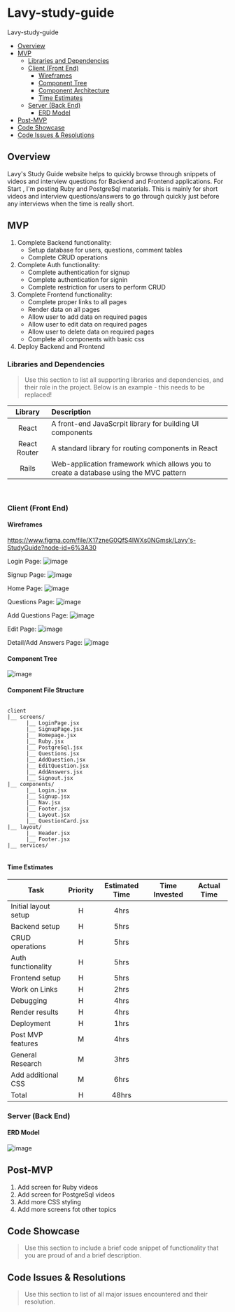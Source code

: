 # Lavy-study-guide
Lavy-study-guide

- [Overview](#overview)
- [MVP](#mvp)
  - [Libraries and Dependencies](#libraries-and-dependencies)
  - [Client (Front End)](#client-front-end)
    - [Wireframes](#wireframes)
    - [Component Tree](#component-tree)
    - [Component Architecture](#component-architecture)
    - [Time Estimates](#time-estimates)
  - [Server (Back End)](#server-back-end)
    - [ERD Model](#erd-model)
- [Post-MVP](#post-mvp)
- [Code Showcase](#code-showcase)
- [Code Issues & Resolutions](#code-issues--resolutions)

## Overview
Lavy's Study Guide website helps to quickly browse through snippets of videos and interview questions for Backend and Frontend applications. For Start , I'm posting Ruby and PostgreSql materials. This is mainly for short videos and interview questions/answers to go through quickly just before any interviews when the time is really short.

## MVP

1. Complete Backend functionality: 
   - Setup database for users, questions, comment tables
   - Complete CRUD operations
2. Complete Auth functionality:
   - Complete authentication for signup
   - Complete authentication for signin
   - Complete restriction for users to perform CRUD
3. Complete Frontend functionality:
   - Complete proper links to all pages
   - Render data on all pages
   - Allow user to add data on required pages 
   - Allow user to edit data on required pages 
   - Allow user to delete data on required pages 
   - Complete all components with basic css
 4.  Deploy Backend and Frontend


### Libraries and Dependencies

> Use this section to list all supporting libraries and dependencies, and their role in the project. Below is an example - this needs to be replaced!

|     Library      | Description                                                                          |
| :--------------: | :------------------------------------------------------------------------------------|
|      React       |A front-end JavaScrpit library for building UI components                             |
|   React Router   | A standard library for routing components in React                                   |
|      Rails       | Web-application framework which allows you to create a database using the MVC pattern|


<br>

### Client (Front End)

#### Wireframes

https://www.figma.com/file/X17zneG0QfS4lWXs0NGmsk/Lavy's-StudyGuide?node-id=6%3A30


Login Page:
![image](https://user-images.githubusercontent.com/84349667/129055936-0ab861e1-15bc-4754-8da1-43d281991270.png)


Signup Page:
![image](https://user-images.githubusercontent.com/84349667/129056067-6c4ac8f3-07e7-4aa7-8a89-ae4cd8122073.png)


Home Page:
![image](https://user-images.githubusercontent.com/84349667/129056139-387423a7-9571-4ab2-a5e5-75a938e6b50d.png)


Questions Page:
![image](https://user-images.githubusercontent.com/84349667/129105053-09270c29-aa0e-4550-9d67-717aa55e174f.png)


Add Questions Page:
![image](https://user-images.githubusercontent.com/84349667/129104976-3f259d6b-418e-4c75-a477-a4301714e275.png)


Edit Page:
![image](https://user-images.githubusercontent.com/84349667/129104934-d5a3d059-d946-47d1-80aa-93100bba5a6b.png)


Detail/Add Answers Page:
![image](https://user-images.githubusercontent.com/84349667/129104863-ad24c9c2-23d1-4b24-abee-9f1c5851ddbc.png)



#### Component Tree

![image](https://user-images.githubusercontent.com/84349667/129104056-a518d74b-bbe0-4ac9-a705-ca54cc878858.png)


#### Component File Structure

``` structure

client
|__ screens/
      |__ LoginPage.jsx
      |__ SignupPage.jsx
      |__ Homepage.jsx
      |__ Ruby.jsx
      |__ PostgreSql.jsx
      |__ Questions.jsx
      |__ AddQuestion.jsx
      |__ EditQuestion.jsx
      |__ AddAnswers.jsx
      |__ Signout.jsx
|__ components/
      |__ Login.jsx
      |__ Signup.jsx
      |__ Nav.jsx
      |__ Footer.jsx
      |__ Layout.jsx
      |__ QuestionCard.jsx     
|__ layout/
      |__ Header.jsx
      |__ Footer.jsx
|__ services/


```

#### Time Estimates

| Task                 | Priority | Estimated Time | Time Invested | Actual Time |
| -------------------- | :------: | :------------: | :-----------: | :---------: |
| Initial layout setup |    H     |     4hrs       | 
| Backend setup        |    H     |     5hrs       | 
| CRUD operations      |    H     |     5hrs       |  
| Auth functionality   |    H     |     5hrs       | 
| Frontend setup       |    H     |     5hrs       |
| Work on Links        |    H     |     2hrs       |
| Debugging            |    H     |     4hrs       | 
| Render results       |    H     |     4hrs       | 
| Deployment           |    H     |     1hrs       | 
| Post MVP features    |    M     |     4hrs       |
| General Research     |    M     |     3hrs       |
| Add additional CSS   |    M     |     6hrs       | 
| Total                |    H     |     48hrs      | 


### Server (Back End)

#### ERD Model

![image](https://user-images.githubusercontent.com/84349667/129103767-88127126-2fe3-47b3-b609-e9a01612c60e.png)


## Post-MVP

1. Add screen for Ruby videos
2. Add screen for PostgreSql videos
3. Add more CSS styling
4. Add more screens fot other topics


## Code Showcase

> Use this section to include a brief code snippet of functionality that you are proud of and a brief description.

## Code Issues & Resolutions

> Use this section to list of all major issues encountered and their resolution.

